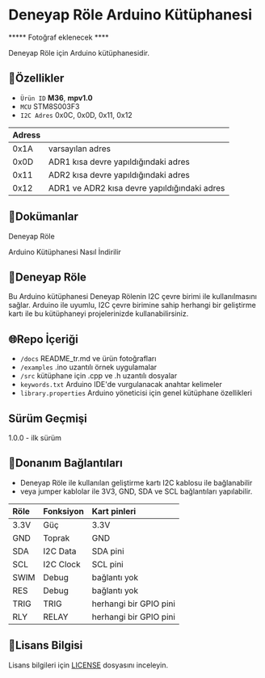 # Deneyap Röle Arduino Kütüphanesi

***** Fotoğraf eklenecek ****

Deneyap Röle için Arduino kütüphanesidir.

## :mag_right:Özellikler 
- `Ürün ID` **M36**, **mpv1.0**
- `MCU` STM8S003F3
- `I2C Adres` 0x0C, 0x0D, 0x11, 0x12

| Adress |  | 
| :---      | :---     |
| 0x1A | varsayılan adres |
| 0x0D | ADR1 kısa devre yapıldığındaki adres |
| 0x11 | ADR2 kısa devre yapıldığındaki adres |
| 0x12 | ADR1 ve ADR2 kısa devre yapıldığındaki adres |

## :closed_book:Dokümanlar
Deneyap Röle

Arduino Kütüphanesi Nasıl İndirilir

## :pushpin:Deneyap Röle
Bu Arduino kütüphanesi Deneyap Rölenin I2C çevre birimi ile kullanılmasını sağlar. Arduino ile uyumlu, I2C çevre birimine sahip herhangi bir geliştirme kartı ile bu kütüphaneyi projelerinizde kullanabilirsiniz.

## :globe_with_meridians:Repo İçeriği
- `/docs` README_tr.md ve ürün fotoğrafları
- `/examples` .ino uzantılı örnek uygulamalar
- `/src` kütüphane için .cpp ve .h uzantılı dosyalar
- `keywords.txt` Arduino IDE'de vurgulanacak anahtar kelimeler
- `library.properties` Arduino yöneticisi için genel kütüphane özellikleri

## Sürüm Geçmişi
1.0.0 - ilk sürüm

## :rocket:Donanım Bağlantıları
- Deneyap Röle ile kullanılan geliştirme kartı I2C kablosu ile bağlanabilir
- veya jumper kablolar ile 3V3, GND, SDA ve SCL bağlantıları yapılabilir.

|Röle | Fonksiyon| Kart pinleri | 
| :---      | :---       |   :---  |
|3.3V       | Güç   	| 3.3V      | 
|GND        | Toprak  	| GND       | 
|SDA       	| I2C Data  | SDA pini | 
|SCL       	| I2C Clock | SCL pini | 
|SWIM		| Debug 	| bağlantı yok | 
|RES 		| Debug 	| bağlantı yok | 
|TRIG       | TRIG      | herhangi bir GPIO pini|
|RLY        | RELAY     | herhangi bir GPIO pini|

## :bookmark_tabs:Lisans Bilgisi 
Lisans bilgileri için [LICENSE](https://github.com/deneyapkart/deneyap-role-arduino-library/blob/master/LICENSE) dosyasını inceleyin.
